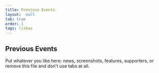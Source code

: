 ```yaml
---
title: Previous Events
layout:  null
tab: true
order: 1
tags: lisboa
---
```


## Previous Events

Put whatever you like here: news, screenshots, features, supporters, or remove this file and don't use tabs at all.